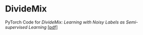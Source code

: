 # DivideMix
PyTorch Code for <i>DivideMix: Learning with Noisy Labels as Semi-supervised Learning</i> 
<a href="https://openreview.net/pdf?id=SkxhErJIvB">[pdf]</a>

